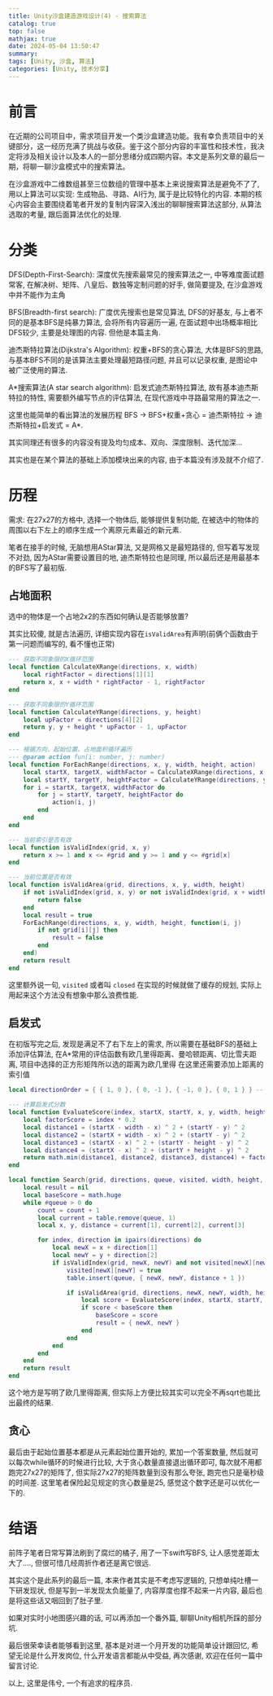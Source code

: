 ```yaml
---
title: Unity沙盒建造游戏设计(4) - 搜索算法
catalog: true
top: false
mathjax: true
date: 2024-05-04 13:50:47
summary:
tags: [Unity, 沙盒, 算法]
categories: [Unity, 技术分享]
---
```


# 前言

在近期的公司项目中，需求项目开发一个类沙盒建造功能。我有幸负责项目中的关键部分，这一经历充满了挑战与收获。鉴于这个部分内容的丰富性和技术性，我决定将涉及相关设计以及本人的一部分思绪分成四期内容。本文是系列文章的最后一期，将聊一聊沙盒模式中的搜索算法。

在沙盒游戏中二维数组甚至三位数组的管理中基本上来说搜索算法是避免不了了, 用以上算法可以实现: 生成物品、寻路、AI行为, 属于是比较特化的内容. 本期的核心内容会主要围绕着笔者开发的复制内容深入浅出的聊聊搜索算法这部分, 从算法选取的考量, 跟后面算法优化的处理.

# 分类

DFS(Depth-First-Search): 深度优先搜索最常见的搜索算法之一, 中等难度面试题常客, 在解决树、矩阵、八皇后、数独等定制问题的好手, 做简要提及, 在沙盒游戏中并不能作为主角

BFS(Breadth-first search): 广度优先搜索也是常见算法, DFS的好基友, 与上者不同的是基本BFS是纯暴力算法, 会将所有内容遍历一遍,  在面试题中出场概率相比DFS较少, 主要是处理图的内容. 但他是本篇主角.

迪杰斯特拉算法(Dijkstra's Algorithm): 权重+BFS的贪心算法, 大体是BFS的思路, 与基本BFS不同的是该算法主要处理最短路径问题, 并且可以记录权重, 是图论中被广泛使用的算法.

A*搜索算法(A star search algorithm): 启发式迪杰斯特拉算法, 故有基本迪杰斯特拉的特性, 需要额外编写节点的评估算法, 在现代游戏中寻路最常用的算法之一.

这里也能简单的看出算法的发展历程 BFS -> BFS+权重+贪心 = 迪杰斯特拉 -> 迪杰斯特拉+启发式 = A*.

其实同理还有很多的内容没有提及均匀成本、双向、深度限制、迭代加深...

其实也是在某个算法的基础上添加模块出来的内容, 由于本篇没有涉及就不介绍了.

# 历程

需求: 在27x27的方格中, 选择一个物体后, 能够提供复制功能, 在被选中的物体的周围以右下左上的顺序生成一个离原元素最近的新元素.

笔者在接手的时候, 无脑想用AStar算法, 又是网格又是最短路径的, 但写着写发现不对劲, 因为AStar需要设置目的地, 迪杰斯特拉也是同理, 所以最后还是用最基本的BFS写了最初版.

## 占地面积

选中的物体是一个占地2x2的东西如何确认是否能够放置?

其实比较傻, 就是古法遍历, 详细实现内容在`isValidArea`有声明(前俩个函数由于第一问题而编写的, 看不懂也正常)

```lua
--- 获取不同象限的X循环范围
local function CalculateXRange(directions, x, width)
    local rightFactor = directions[1][1]
    return x, x + width * rightFactor - 1, rightFactor
end

--- 获取不同象限的Y循环范围
local function CalculateYRange(directions, y, height)
    local upFactor = directions[4][2]
    return y, y + height * upFactor - 1, upFactor
end

--- 根据方向、起始位置、占地面积循环遍历
--- @param action fun(i: number, j: number)
local function ForEachRange(directions, x, y, width, height, action)
    local startX, targetX, widthFactor = CalculateXRange(directions, x, width)
    local startY, targetY, heightFactor = CalculateYRange(directions, y, height)
    for i = startX, targetX, widthFactor do
        for j = startY, targetY, heightFactor do
            action(i, j)
        end
    end
end

--- 当前索引是否有效
local function isValidIndex(grid, x, y)
    return x >= 1 and x <= #grid and y >= 1 and y <= #grid[x]
end

--- 当前位置是否有效
local function isValidArea(grid, directions, x, y, width, height)
    if not isValidIndex(grid, x, y) or not isValidIndex(grid, x + width - 1, y + height - 1) then
        return false
    end
    local result = true
    ForEachRange(directions, x, y, width, height, function(i, j)
        if not grid[i][j] then
            result = false
        end
    end)
    return result
end
```

这里额外说一句, `visited` 或者叫 `closed` 在实现的时候就做了缓存的规划, 实际上用起来这个方法没有想象中那么浪费性能.

## 启发式

在初版写完之后, 发现是满足不了右下左上的需求, 所以需要在基础BFS的基础上添加评估算法, 在A*常用的评估函数有欧几里得距离、曼哈顿距离、切比雪夫距离, 项目中选择的正方形矩阵所以选的距离为欧几里得 在这里还需要添加上距离的索引值

```lua
local directionOrder = { { 1, 0 }, { 0, -1 }, { -1, 0 }, { 0, 1 } } -- Right, Down, Left, Up

--- 计算启发式分数
local function EvaluateScore(index, startX, startY, x, y, width, height)
    local factorScore = index * 0.2
    local distance1 = (startX - width - x) ^ 2 + (startY - y) ^ 2
    local distance2 = (startX + width - x) ^ 2 + (startY - y) ^ 2
    local distance3 = (startX - x) ^ 2 + (startY - height - y) ^ 2
    local distance4 = (startX - x) ^ 2 + (startY + height - y) ^ 2
    return math.min(distance1, distance2, distance3, distance4) + factorScore
end

local function Search(grid, directions, queue, visited, width, height, startX, startY)
    local result = nil
    local baseScore = math.huge
    while #queue > 0 do
        count = count + 1
        local current = table.remove(queue, 1)
        local x, y, distance = current[1], current[2], current[3]

        for index, direction in ipairs(directions) do
            local newX = x + direction[1]
            local newY = y + direction[2]
            if isValidIndex(grid, newX, newY) and not visited[newX][newY] then
                visited[newX][newY] = true
                table.insert(queue, { newX, newY, distance + 1 })

                if isValidArea(grid, directions, newX, newY, width, height) then
                    local score = EvaluateScore(index, startX, startY, newX, newY, width, height)
                    if score < baseScore then
                        baseScore = score
                        result = { newX, newY }
                    end
                end
            end
        end
    end
    return result
end
```

这个地方是写明了欧几里得距离, 但实际上方便比较其实可以完全不再sqrt也能比出最终的结果.

## 贪心

最后由于起始位置基本都是从元素起始位置开始的, 累加一个答案数量, 然后就可以每次while循环的时候进行比较, 大于贪心数量直接退出循环即可, 每次就不用都跑完27x27的矩阵了, 但实际27x27的矩阵数量到没有那么夸张, 跑完也只是毫秒级的时间差. 这里笔者保险起见规定的贪心数量是25, 感觉这个数字还是可以优化一下的.

# 结语

前阵子笔者日常写算法刷到了腐烂的橘子, 用了一下swift写BFS, 让人感觉差距太大了...., 但很可惜几经周折作者还是离它很远.

其实这个是此系列的最后一篇, 本来作者其实是不考虑写逻辑的, 只想单纯吐槽一下研发现状, 但是写到一半发现太负能量了, 内容厚度也撑不起来一片内容, 最后也是将这些话又咽回到了肚子里.

如果对实时小地图感兴趣的话, 可以再添加一个番外篇, 聊聊Unity相机所踩的部分坑.

最后很荣幸读者能够看到这里, 基本是对进一个月开发的功能简单设计跟回忆, 希望无论是什么开发岗位, 什么开发语言都能从中受益, 再次感谢, 欢迎在任何一篇中留言讨论.

以上, 这里是伟兮, 一个有追求的程序员.
